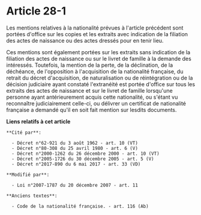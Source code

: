 # Article 28-1

Les mentions relatives à la nationalité prévues à l'article précédent sont portées d'office sur les copies et les extraits
avec indication de la filiation des actes de naissance ou des actes dressés pour en tenir lieu.

Ces mentions sont également portées sur les extraits sans indication de la filiation des actes de naissance ou sur le livret
de famille à la demande des intéressés. Toutefois, la mention de la perte, de la déclination, de la déchéance, de
l'opposition à l'acquisition de la nationalité française, du retrait du décret d'acquisition, de naturalisation ou de
réintégration ou de la décision judiciaire ayant constaté l'extranéité est portée d'office sur tous les extraits des actes de
naissance et sur le livret de famille lorsqu'une personne ayant antérieurement acquis cette nationalité, ou s'étant vu
reconnaître judiciairement celle-ci, ou délivrer un certificat de nationalité française a demandé qu'il en soit fait mention
sur lesdits documents.

**Liens relatifs à cet article**

	**Cité par**:

	  - Décret n°62-921 du 3 août 1962 - art. 10 (VT)
	  - Décret n°80-308 du 25 avril 1980 - art. 6 (V)
	  - Décret n°2000-1262 du 26 décembre 2000 - art. 10 (VT)
	  - Décret n°2005-1726 du 30 décembre 2005 - art. 5 (V)
	  - Décret n°2017-890 du 6 mai 2017 - art. 33 (VD)

	**Modifié par**:

	  - Loi n°2007-1787 du 20 décembre 2007 - art. 11

	**Anciens textes**:

	  - Code de la nationalité française. - art. 116 (Ab)
